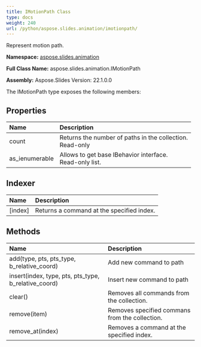 ```yaml
---
title: IMotionPath Class
type: docs
weight: 240
url: /python/aspose.slides.animation/imotionpath/
---
```


Represent motion path.

**Namespace:** [aspose.slides.animation](/python/aspose.slides.animation/)

**Full Class Name:** aspose.slides.animation.IMotionPath

**Assembly:**  Aspose.Slides Version: 22.1.0.0

The IMotionPath type exposes the following members:
## **Properties**
|**Name**|**Description**|
| :- | :- |
|count|Returns the number of paths in the collection.<br/>            Read-only|
|as_ienumerable|Allows to get base IBehavior interface.<br/>            Read-only list.|
## **Indexer**
|**Name**|**Description**|
| :- | :- |
|[index]|Returns a command at the specified index.|
## **Methods**
|**Name**|**Description**|
| :- | :- |
|add(type, pts, pts_type, b_relative_coord)|Add new command to path|
|insert(index, type, pts, pts_type, b_relative_coord)|Insert new command to path|
|clear()|Removes all commands from the collection.|
|remove(item)|Removes specified commans from the collection.|
|remove_at(index)|Removes a command at the specified index.|

